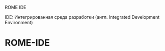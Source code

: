 ROME IDE

IDE: Интегрированная среда разработки (англ. Integrated Development Environment) 

# ROME-IDE
